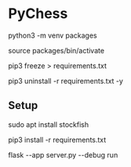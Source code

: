 # PyChess

python3 -m venv packages

source packages/bin/activate

pip3 freeze > requirements.txt

pip3 uninstall -r requirements.txt -y


## Setup
sudo apt install stockfish

pip3 install -r requirements.txt

flask --app server.py --debug run